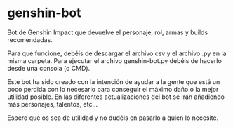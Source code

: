 # genshin-bot
Bot de Genshin Impact que devuelve el personaje, rol, armas y builds recomendadas.

Para que funcione, debéis de descargar el archivo csv y el archivo .py en la misma carpeta.
Para ejecutar el archivo genshin-bot.py debéis de hacerlo desde una consola (o CMD).

Este bot ha sido creado con la intención de ayudar a la gente que está un poco perdida con lo necesario para conseguir el máximo daño o la mejor utilidad posible.
En las diferentes actualizaciones del bot se irán añadiendo más personajes, talentos, etc...

Espero que os sea de utilidad y no dudéis en pasarlo a quien lo necesite.
